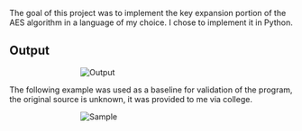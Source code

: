 The goal of this project was to implement the key expansion portion of the AES algorithm in a language of my choice. I chose to implement it in Python.

## Output
<div style="width:50%;margin:auto;">
 <img src="https://i.imgur.com/Tfl7wid.jpg" alt="Output" >
</div>

<p>The following example was used as a baseline for validation of the program, the original source is unknown, it was provided to me via college.</p>

<div style="width:50%;margin:auto;">
 <img src="https://i.imgur.com/ZJ3uWkI.jpg" alt="Sample" >
</div>
